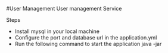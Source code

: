 #User Management
User management Service

Steps
- Install mysql in your local machine
- Configure the port and database url in the application.yml
- Run the following command to start the application java -jar <jar file name>
